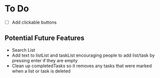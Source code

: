 # To Do
- [ ] Add clickable buttons
## Potential Future Features
- Search List
- Add text to listList and taskList encouraging people to add list/task by pressing enter if they are empty
- Clean up completedTasks so it removes any tasks that were marked when a list or task is deleted